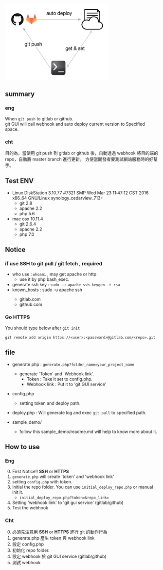 ![img](sample_demo/resource/work.png)

## summary

### eng
When `git push` to gitlab or github.  
git GUI will call webhook and auto deploy current version to Specified space.

### cht
目的為，當使用 git push 到 gitlab or github 後，自動透過 webhook 將目的端的 repo，自動將 master branch 進行更新。
方便當開發者要測試網站服務時的好幫手。

## Test ENV

- Linux DiskStation 3.10.77 #7321 SMP Wed Mar 23 11:47:12 CST 2016 x86_64 GNU/Linux synology_cedarview_713+
	- git 2.8
	- apache 2.2
	- php 5.6
- mac osx 10.11.4
	- git 2.6.4
	- apache 2.2
	- php 7.0

## Notice

### if use SSH to git pull / git fetch , required

- who use : `whoami` , may get apache or http
	- use it by php bash_exec.
- generate  ssh key : `sudo -u apache ssh-keygen -t rsa`
- known_hosts : sudo -u apache ssh <ssh host>
	- gitlab.com
	- github.com

### Go HTTPS 

You should type below after `git init`
```
git remote add origin https://<user>:<password>@gitlab.com/<repo>.git
```

## file

- generate.php : `generate.php?folder_name=your_project_name`
  - generate 'Token' and 'Webhook link'.
	  - Token : Take it set to config.php.
	  - Webhook link : Put it to 'git GUI service'
- config.php
  - setting token and deploy path.
- deploy.php : Will generate log and exec `git pull` to specified path.

- sample_demo/
  - follow this sample_demo/readme.md will help to know more about it.

## How to use

### Eng
0. First Notice!! **SSH** or **HTTPS**
1. `generate.php` will create 'token' and 'webhook link'
2. setting `config.php` with token.
3. Initial the repo folder. You can use `initial_deploy_repo.php` or manual init it.
	- `initial_deploy_repo.php?token=&repo_link=`
4. Setting 'webhook link' to 'git gui service' (gitlab/github)
5. Test the webhook

### Cht
0. 必須先注意用 **SSH** or **HTTPS** 進行 git 的動作行為
1. generate.php 產生 token 與 webhook link
2. 設定 config.php
3. 初始化 repo folder.
4. 設定 webhook 於 git GUI service (gitlab/github)
5. 測試 webhook

